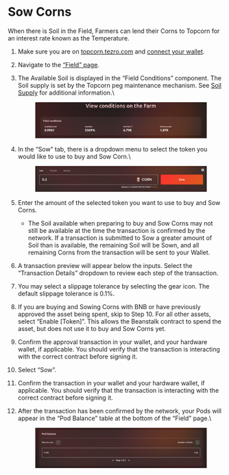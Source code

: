 # Sow Corns

When there is Soil in the Field, Farmers can lend their Corns to Topcorn for an interest rate known as the Temperature.

1. Make sure you are on [topcorn.tezro.com](https://topcorn.tezro.com) and [connect your wallet](../getting-started/connect-to-topcorn.md).
2. Navigate to the [“Field” page](https://topcorn.tezro.com/field).
3.  The Available Soil is displayed in the “Field Conditions” component. The Soil supply is set by the Topcorn peg maintenance mechanism. See [Soil Supply](../../farm/field.md#soil) for additional information.\


    <figure><img src="../../.gitbook/assets/image (17).png" alt=""><figcaption></figcaption></figure>
4.  In the “Sow” tab, there is a dropdown menu to select the token you would like to use to buy and Sow Corn.\


    <figure><img src="../../.gitbook/assets/image (5).png" alt=""><figcaption></figcaption></figure>
5. Enter the amount of the selected token you want to use to buy and Sow Corns.
   * The Soil available when preparing to buy and Sow Corns may not still be available at the time the transaction is confirmed by the network. If a transaction is submitted to Sow a greater amount of Soil than is available, the remaining Soil will be Sown, and all remaining Corns from the transaction will be sent to your Wallet.
6. A transaction preview will appear below the inputs. Select the “Transaction Details” dropdown to review each step of the transaction.
7. You may select a slippage tolerance by selecting the gear icon. The default slippage tolerance is 0.1%.
8. If you are buying and Sowing Corns with BNB or have previously approved the asset being spent, skip to Step 10. For all other assets, select “Enable \[Token]”. This allows the Beanstalk contract to spend the asset, but does not use it to buy and Sow Corns yet.
9. Confirm the approval transaction in your wallet, and your hardware wallet, if applicable. You should verify that the transaction is interacting with the correct contract before signing it.
10. Select “Sow”.
11. Confirm the transaction in your wallet and your hardware wallet, if applicable. You should verify that the transaction is interacting with the correct contract before signing it.
12. After the transaction has been confirmed by the network, your Pods will appear in the “Pod Balance” table at the bottom of the “Field” page.\


    <figure><img src="../../.gitbook/assets/image (20).png" alt=""><figcaption></figcaption></figure>
